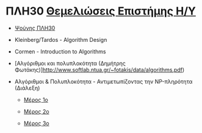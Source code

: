 # ΠΛΗ30 [Θεμελιώσεις Επιστήμης Η/Υ](https://www.eap.gr/education/undergraduate/computer-science/topics/#themeliwseis_epistim_yp)

- [Ψούνης ΠΛΗ30](http://www.psounis.gr/plh30.html)

- Kleinberg/Tardos - Algorithm Design

- Cormen - Introduction to Algorithms

- [Αλγόριθμοι και πολυπλοκότητα (Δημήτρης Φωτάκης)]http://www.softlab.ntua.gr/~fotakis/data/algorithms.pdf)

- Αλγόριθμοι & Πολυπλοκότητα - Αντιμετωπίζοντας την NP-πληρότητα (Διάλεξη)

    - [Μέρος 1ο](https://www.youtube.com/watch?v=Jdrc6TQFfdU)

    - [Μέρος 2ο](https://www.youtube.com/watch?v=HWbSY-Arp1o)

    - [Μέρος 3ο](https://www.youtube.com/watch?v=ZtA-tGobsss)
